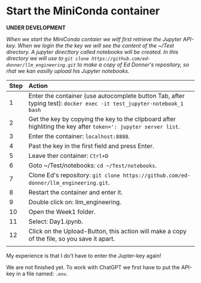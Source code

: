 # Start the MiniConda container

**UNDER DEVELOPMENT**

*When we start the MiniConda contaier we wilf first retrieve the Jupyter API-key. When we login the the key we will see the content of the ~/Test directory. A jupyter directtory called notebooks will be created. In this directory we will use  to `git clone https://github.com/ed-donner/llm_engineering.git` to make a copy of Ed Donner's repository, so rhat we kan easilly upload his Jupyter notebooks.*

|Step        | Action      |
|:---------- | :---------- |
| 1 | Enter the container (use autocomplete button Tab, after typing test): `docker exec -it test_jupyter-notebook_1 bash` |
| 2 | Get the key by copying the key to the clipboard after highliting the key after `token=': jupyter server list`. |
| 3 | Enter the container: `localhost:8888`. |
| 4 | Past the key in the first field and press Enter. |
| 5 | Leave ther container: `Ctrl+D` |
| 6 | Goto ~/Test/notebooks: `cd ~/Test/notebooks`. |
| 7 | Clone Ed's repository: `git clone https://github.com/ed-donner/llm_engineering.git`. |
| 8 | Restart the container and enter it. |
| 9 | Double click on: llm_engineering. |
| 10 | Open the Week1 folder. |
| 11 | Select: Day1.ipynb. |
| 12 | Click on the Upload-Button, this action will make a copy of the file, so you save it apart. |
||

My experience is that I do't have to enter the Jupter-key again! 

We are not finished yet. To work with ChatGPT we first have to put the API-key in a file named: `.env`.